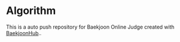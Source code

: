 # Algorithm
This is a auto push repository for Baekjoon Online Judge created with [BaekjoonHub](https://github.com/BaekjoonHub/BaekjoonHub)..
